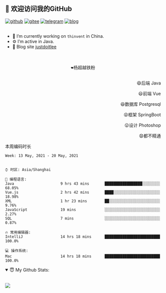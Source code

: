 <!--
**justdoitlee/justdoitlee** is a ✨ _special_ ✨ repository because its `README.md` (this file) appears on your GitHub profile.

Here are some ideas to get you started:

- 🔭 I’m currently working on ...
- 🌱 I’m currently learning ...
- 👯 I’m looking to collaborate on ...
- 🤔 I’m looking for help with ...
- 💬 Ask me about ...
- 📫 How to reach me: ...
- 😄 Pronouns: ...
- ⚡ Fun fact: ...
  -->

<h2>👋 欢迎访问我的GitHub</h2>
  <a href="https://github.com/justdoitlee"><img src="https://img.shields.io/badge/GitHub-ff79c6" alt="github"></a>
  <a href="https://gitee.com/RicardoLee"><img src="https://img.shields.io/badge/Gitee-fe7300" alt="gitee"></a>
  <a href="https://t.me/justdoitlee"><img src="https://img.shields.io/badge/telegram-green" alt="telegram"></a>
  <a href="https://justdoitlee.github.io/"><img src="https://img.shields.io/badge/blog-black" alt="blog"></a>
<br/><br/> 

- 🔭 I’m currently working on `thinvent` in China.
- ⚙️ I’m active in Java.
- 👋 Blog site [justdoitlee](https://justdoitlee.github.io)


<p align="center">
<br/>
<br/>
  <samp>
      ❤️杨超越铁粉 <br/><br/>
   </samp>
</p>


<p align="right">
😄后端 Java
</p>
<p align="right">
😃前端 Vue
</p>
<p align="right">
😆数据库 Postgresql
</p>
<p align="right">
😝框架 SpringBoot
</p>
<p align="right">
😛设计 Photoshop
</p>
<p align="right">
😧都不精通
</p>

本周编码时长

<!--START_SECTION:waka-->
```text
Week: 13 May, 2021 - 20 May, 2021


⌚︎ 时区: Asia/Shanghai

💬 编程语言: 
Java                     9 hrs 43 mins       █████████████████░░░░░░░░   68.05% 
Vue.js                   2 hrs 42 mins       ████░░░░░░░░░░░░░░░░░░░░░   18.98% 
XML                      1 hr 23 mins        ██░░░░░░░░░░░░░░░░░░░░░░░   9.76% 
JavaScript               19 mins             ░░░░░░░░░░░░░░░░░░░░░░░░░   2.27% 
SQL                      7 mins              ░░░░░░░░░░░░░░░░░░░░░░░░░   0.87%

🔥 常用编辑器: 
IntelliJ                 14 hrs 18 mins      █████████████████████████   100.0%

💻 操作系统: 
Mac                      14 hrs 18 mins      █████████████████████████   100.0%

```


<!--END_SECTION:waka-->



<details open>
<summary>😇 My Github Stats:</summary>
<!-- 
<br/>
<br/>

 <a href="https://github.com/anuraghazra/github-readme-stats" title="Tops Language">
  <img align="center" src="https://github-readme-stats.vercel.app/api/top-langs/?username=justdoitlee&layout=compact" />
 </a>
--> 

<br/>
<br/>

<a href="https://github.com/justdoitlee/justdoitlee">
<img align="center" src="https://github-readme-stats.anuraghazra1.vercel.app/api?username=justdoitlee&show_icons=true" />
</a>



<br/>

